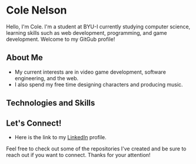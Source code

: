 # Cole Nelson

Hello, I'm Cole. I'm a student at BYU-I currently studying computer science, learning skills such as web development, programming, and game development. Welcome to my GitGub profile!

## About Me

- My current interests are in video game development, software engineering, and the web.
- I also spend my free time designing characters and producing music.

## Technologies and Skills

## Let's Connect!

- Here is the link to my [LinkedIn](https://www.linkedin.com/in/cole-nelson-120109363/) profile.

Feel free to check out some of the repositories I've created and be sure to reach out if you want to connect. Thanks for your attention!
